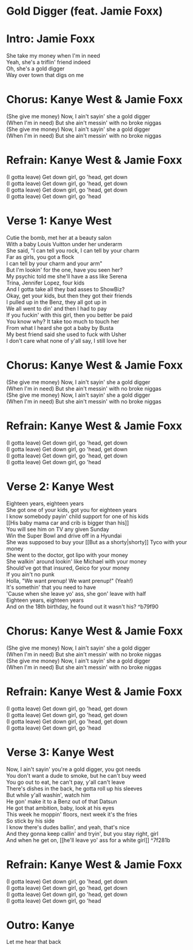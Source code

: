 # Gold Digger (feat. Jamie Foxx)

# Intro: Jamie Foxx

She take my money when I'm in need  
Yeah, she's a triflin' friend indeed  
Oh, she's a gold digger  
Way over town that digs on me  

# Chorus: Kanye West & Jamie Foxx

(She give me money) Now, I ain't sayin' she a gold digger  
(When I'm in need) But she ain't messin' with no broke niggas  
(She give me money) Now, I ain't sayin' she a gold digger  
(When I'm in need) But she ain't messin' with no broke niggas  

# Refrain: Kanye West & Jamie Foxx

(I gotta leave) Get down girl, go 'head, get down  
(I gotta leave) Get down girl, go 'head, get down  
(I gotta leave) Get down girl, go 'head, get down  
(I gotta leave) Get down girl, go 'head  

# Verse 1: Kanye West

Cutie the bomb, met her at a beauty salon  
With a baby Louis Vuitton under her underarm  
She said, "I can tell you rock, I can tell by your charm  
Far as girls, you got a flock  
I can tell by your charm and your arm"  
But I'm lookin' for the one, have you seen her?  
My psychic told me she'll have a ass like Serena  
Trina, Jennifer Lopez, four kids  
And I gotta take all they bad asses to ShowBiz?  
Okay, get your kids, but then they got their friends  
I pulled up in the Benz, they all got up in  
We all went to din' and then I had to pay  
If you fuckin' with this girl, then you better be paid  
You know why? It take too much to touch her  
From what I heard she got a baby by Busta  
My best friend said she used to fuck with Usher  
I don't care what none of y'all say, I still love her  

# Chorus: Kanye West & Jamie Foxx

(She give me money) Now, I ain't sayin' she a gold digger  
(When I'm in need) But she ain't messin' with no broke niggas  
(She give me money) Now, I ain't sayin' she a gold digger  
(When I'm in need) But she ain't messin' with no broke niggas  

# Refrain: Kanye West & Jamie Foxx

(I gotta leave) Get down girl, go 'head, get down  
(I gotta leave) Get down girl, go 'head, get down  
(I gotta leave) Get down girl, go 'head, get down  
(I gotta leave) Get down girl, go 'head  

# Verse 2: Kanye West

Eighteen years, eighteen years  
She got one of your kids, got you for eighteen years  
I know somebody payin' child support for one of his kids  
[[His baby mama car and crib is bigger than his]]  
You will see him on TV any given Sunday  
Win the Super Bowl and drive off in a Hyundai  
She was supposed to buy your [[But as a shorty|shorty]] Tyco with your money  
She went to the doctor, got lipo with your money  
She walkin' around lookin' like Michael with your money  
Should've got that insured, Geico for your money  
If you ain't no punk  
Holla, "We want prenup! We want prenup!" (Yeah!)  
It's somethin' that you need to have  
'Cause when she leave yo' ass, she gon' leave with half  
Eighteen years, eighteen years  
And on the 18th birthday, he found out it wasn't his? ^b79f90

# Chorus: Kanye West & Jamie Foxx

(She give me money) Now, I ain't sayin' she a gold digger  
(When I'm in need) But she ain't messin' with no broke niggas  
(She give me money) Now, I ain't sayin' she a gold digger  
(When I'm in need) But she ain't messin' with no broke niggas  

# Refrain: Kanye West & Jamie Foxx

(I gotta leave) Get down girl, go 'head, get down  
(I gotta leave) Get down girl, go 'head, get down  
(I gotta leave) Get down girl, go 'head, get down  
(I gotta leave) Get down girl, go 'head  

# Verse 3: Kanye West

Now, I ain't sayin' you're a gold digger, you got needs  
You don't want a dude to smoke, but he can't buy weed  
You go out to eat, he can't pay, y'all can't leave  
There's dishes in the back, he gotta roll up his sleeves  
But while y'all washin', watch him  
He gon' make it to a Benz out of that Datsun  
He got that ambition, baby, look at his eyes  
This week he moppin' floors, next week it's the fries  
So stick by his side  
I know there's dudes ballin', and yeah, that's nice  
And they gonna keep callin' and tryin', but you stay right, girl  
And when he get on, [[he'll leave yo' ass for a white girl]] ^7f281b

# Refrain: Kanye West & Jamie Foxx

(I gotta leave) Get down girl, go 'head, get down  
(I gotta leave) Get down girl, go 'head, get down  
(I gotta leave) Get down girl, go 'head, get down  
(I gotta leave) Get down girl, go 'head  

# Outro: Kanye

Let me hear that back

